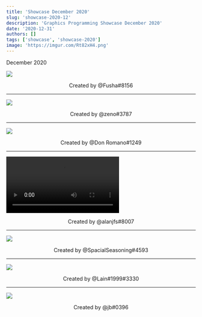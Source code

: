 ```yaml
---
title: 'Showcase December 2020'
slug: 'showcase-2020-12'
description: 'Graphics Programming Showcase December 2020'
date: '2020-12-31'
authors: []
tags: ['showcase', 'showcase-2020']
image: 'https://imgur.com/Rt82xH4.png'
---
```


December 2020

![](https://imgur.com/Rt82xH4.png)
<!-- truncate -->
<center>Created by @Fusha#8156</center>

<hr />

![](https://imgur.com/OlWVgI9.gif)
<center>Created by @zeno#3787</center>

<hr />

![](https://imgur.com/xPcGGVf.jpg)
<center>Created by @Don Romano#1249</center>

<hr />

![](https://imgur.com/nUIRlg1.mp4)
<center>Created by @alanjfs#8007</center>

<hr />

![](https://imgur.com/u5DbL7z.png)
<center>Created by @SpacialSeasoning#4593</center>

<hr />

![](https://imgur.com/VNlHOWo.png)
<center>Created by @Lain#1999#3330</center>

<hr />

![](https://i.imgur.com/AqdJBzs.png)
<center>Created by @jb#0396</center>